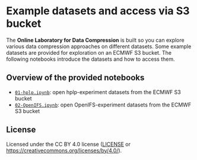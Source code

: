 # Example datasets and access via S3 bucket

The **Online Laboratory for Data Compression** is built so you can explore various data compression approaches on different datasets. Some example datasets are provided for exploration on an ECMWF S3 bucket. The following notebooks introduce the datasets and how to access them.


## Overview of the provided notebooks

- [`01-hplp.ipynb`](01-hplp.ipynb): open hplp-experiment datasets from the ECMWF S3 bucket
- [`02-OpenIFS.ipynb`](02-OpenIFS.ipynb): open OpenIFS-experiment datasets from the ECMWF S3 bucket


## License

Licensed under the CC BY 4.0 license ([LICENSE](../LICENSE.txt) or https://creativecommons.org/licenses/by/4.0/).
